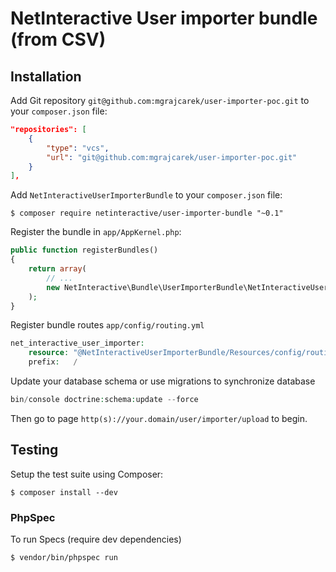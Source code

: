 # NetInteractive User importer bundle (from CSV)

## Installation
Add Git repository `git@github.com:mgrajcarek/user-importer-poc.git` to your `composer.json` file:
```json
"repositories": [
    {
        "type": "vcs",
        "url": "git@github.com:mgrajcarek/user-importer-poc.git"
    }
],
```

Add `NetInteractiveUserImporterBundle` to your `composer.json` file:
```
$ composer require netinteractive/user-importer-bundle "~0.1"
```
Register the bundle in `app/AppKernel.php`:
```php
public function registerBundles()
{
    return array(
        // ...
        new NetInteractive\Bundle\UserImporterBundle\NetInteractiveUserImporterBundle(),
    );
}
```
Register bundle routes `app/config/routing.yml`
```php
net_interactive_user_importer:
    resource: "@NetInteractiveUserImporterBundle/Resources/config/routing.xml"
    prefix:   /
```

Update your database schema or use migrations to synchronize database
```php
bin/console doctrine:schema:update --force
```

Then go to page `http(s)://your.domain/user/importer/upload` to begin.

## Testing
Setup the test suite using Composer:
```
$ composer install --dev
```

### PhpSpec
To run Specs (require dev dependencies)
```
$ vendor/bin/phpspec run
```
